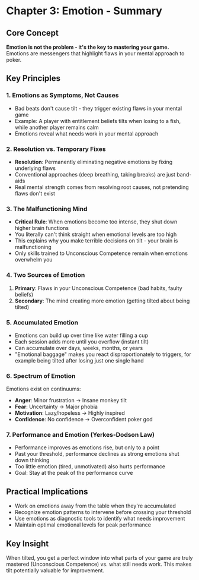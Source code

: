 # Chapter 3: Emotion - Summary

## Core Concept

**Emotion is not the problem - it's the key to mastering your game.** Emotions are messengers that highlight flaws in your mental approach to poker.

## Key Principles

### 1. **Emotions as Symptoms, Not Causes**

- Bad beats don't cause tilt - they trigger existing flaws in your mental game
- Example: A player with entitlement beliefs tilts when losing to a fish, while another player remains calm
- Emotions reveal what needs work in your mental approach

### 2. **Resolution vs. Temporary Fixes**

- **Resolution**: Permanently eliminating negative emotions by fixing underlying flaws
- Conventional approaches (deep breathing, taking breaks) are just band-aids
- Real mental strength comes from resolving root causes, not pretending flaws don't exist

### 3. **The Malfunctioning Mind**

- **Critical Rule**: When emotions become too intense, they shut down higher brain functions 
- You literally can't think straight when emotional levels are too high
- This explains why you make terrible decisions on tilt - your brain is malfunctioning
- Only skills trained to Unconscious Competence remain when emotions overwhelm you

### 4. **Two Sources of Emotion**

1. **Primary**: Flaws in your Unconscious Competence (bad habits, faulty beliefs)
2. **Secondary**: The mind creating more emotion (getting tilted about being tilted)

### 5. **Accumulated Emotion**

- Emotions can build up over time like water filling a cup
- Each session adds more until you overflow (instant tilt)
- Can accumulate over days, weeks, months, or years
- "Emotional baggage" makes you react disproportionately to triggers, for example being tilted after losing just one single hand

### 6. **Spectrum of Emotion**

Emotions exist on continuums:

- **Anger**: Minor frustration → Insane monkey tilt
- **Fear**: Uncertainty → Major phobia
- **Motivation**: Lazy/hopeless → Highly inspired
- **Confidence**: No confidence → Overconfident poker god

### 7. **Performance and Emotion (Yerkes-Dodson Law)**

- Performance improves as emotions rise, but only to a point
- Past your threshold, performance declines as strong emotions shut down thinking
- Too little emotion (tired, unmotivated) also hurts performance
- Goal: Stay at the peak of the performance curve

## Practical Implications

- Work on emotions away from the table when they're accumulated
- Recognize emotion patterns to intervene before crossing your threshold
- Use emotions as diagnostic tools to identify what needs improvement
- Maintain optimal emotional levels for peak performance

## Key Insight

When tilted, you get a perfect window into what parts of your game are truly mastered (Unconscious Competence) vs. what still needs work. This makes tilt potentially valuable for improvement.